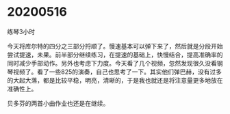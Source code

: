 # 20200516

练琴3小时

今天将库尔特的四分之三部分捋顺了。慢速基本可以弹下来了，然后就是分段开始尝试提速，未果。前半部分继续练习，在提速的基础上，快慢结合，提高准确率的同时减少手部动作。另外也考虑下力度。今天看了几个视频，忽然发现很久没看钢琴视频了。看了一些825的演奏，自己也思考了一下。其实他们弹巴赫，没有过多的大起大落，都是比较平稳，明亮，清晰的，于是我也就还是将注意量更多地放在准确性上。

贝多芬的两首小曲作业也还是在继续。

